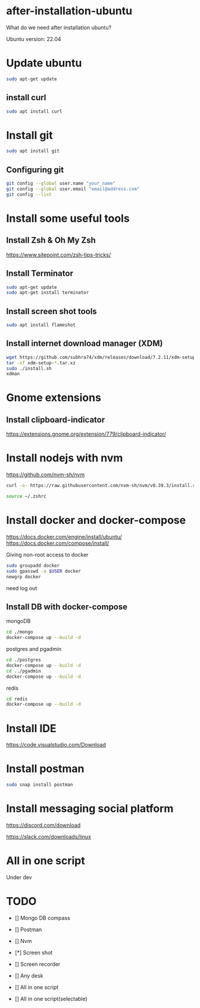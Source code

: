 # after-installation-ubuntu

What do we need after installation ubuntu?

Ubuntu version: 22.04

# Update ubuntu
```bash
sudo apt-get update
```
## install curl
```bash
sudo apt install curl
```

# Install git
```bash
sudo apt install git
```

## Configuring git 
```bash
git config --global user.name "your_name"
git config --global user.email "email@address.com"
git config --list
```

# Install some useful tools
## Install Zsh & Oh My Zsh

https://www.sitepoint.com/zsh-tips-tricks/

## Install Terminator
```bash
sudo apt-get update
sudo apt-get install terminator
```
## Install screen shot tools
```bash
sudo apt install flameshot
```
## Install internet download manager (XDM)
```bash
wget https://github.com/subhra74/xdm/releases/download/7.2.11/xdm-setup-7.2.11.tar.xz
tar -xf xdm-setup-*.tar.xz
sudo ./install.sh
xdman
```
# Gnome extensions
## Install clipboard-indicator
https://extensions.gnome.org/extension/779/clipboard-indicator/


# Install nodejs with nvm
https://github.com/nvm-sh/nvm

```bash
curl -o- https://raw.githubusercontent.com/nvm-sh/nvm/v0.39.3/install.sh | bash

source ~/.zshrc
```


# Install docker and docker-compose
https://docs.docker.com/engine/install/ubuntu/
https://docs.docker.com/compose/install/

Giving non-root access to docker
```bash
sudo groupadd docker
sudo gpasswd -a $USER docker
newgrp docker
```
need log out

## Install DB with docker-compose
mongoDB
```bash
cd ./mongo
docker-compose up --build -d 
```

postgres and pgadmin
```bash
cd ./postgres
docker-compose up --build -d 
cd ../pgadmin
docker-compose up --build -d 
```

redis
```bash
cd redis
docker-compose up --build -d 
```


# Install IDE
https://code.visualstudio.com/Download

# Install postman
```bash
sudo snap install postman
```

# Install messaging social platform
https://discord.com/download

https://slack.com/downloads/linux


# All in one script
Under dev


# TODO
- [] Mongo DB compass

- [] Postman

- [] Nvm

- [*] Screen shot

- [] Screen recorder

- [] Any desk

- [] All in one script

- [] All in one script(selectable)
